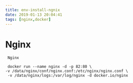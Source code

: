 ```yaml
---
title: env-install-ngnix
date: 2019-01-13 20:04:41
tags: [nginx,docker]
---
```


#  Nginx

```shell script
 Nginx

 docker run --name nginx -d -p 82:80 \
-v /data/nginx/conf/nginx.conf:/etc/nginx/nginx.conf \
 -v /data/nginx/logs:/var/log/nginx -d docker.io/nginx
```
